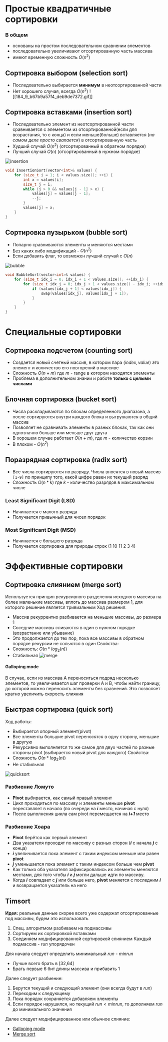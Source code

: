 # Простые квадратичные сортировки
### В общем

* основаны на простом последовательном сравнении элементов
* последовательно увеличивают отсортированную часть массива
* имеют временную сложность $O(n^2)$
## Сортировка выбором (selection sort)

* Последовательно выбирается __минимум__ в неотсортированной части
* Нет хорошего случая, всегда $O(n^2)$
![[184_9_b67b9a57f4_deb9de7372.gif]]
## Сортировка вставками (insertion sort)

* Последовательно элемент из неотсортированной части сравнивается с элементом из отсортированной(если для возрастания, то с конца) и если меньше(больше) вставляется (*на самом деле просто свапается*) в отсортированную часть 
* Худший случай $O(n^2)$ (отсортированный в обратном порядке)
* Лучший случай $O(n)$ (отсортированный в нужном порядке)

![insertion](/images/184_7_a71e9fe3fb_119defdcea.gif)
```c++
void InsertionSort(vector<int>& values) { 
	for (size_t i = 1; i < values.size(); ++i) { 
		int x = values[i]; 
		size_t j = i; 
		while (j > 0 && values[j - 1] > x) { 
			values[j] = values[j - 1]; 
			--j; 
		} 
		values[j] = x; 
	} 
}
```
## Сортировка пузырьком (bubble sort)

* Попарно сравниваются элементы и меняются местами
* Без каких либо модификаций - $O(n^2)$
* Если добавить флаг, то возможен лучший случай с $O(n)$

![bubble](/images/1_49e0bb0f63_63adb81133.gif)
```c++
void BubbleSort(vector<int>& values) {
	for (size_t idx_i = 0; idx_i + 1 < values.size(); ++idx_i) {
		for (size_t idx_j = 0; idx_j + 1 < values.size() - idx_i; ++idx_j) {
			if (values[idx_j + 1] < values[idx_j]) {
				swap(values[idx_j], values[idx_j + 1]); 
			} 
		} 
	} 
}
```

# Специальные сортировки
## Сортировка подсчетом (counting sort)

* Создается новый счетный массив, в котором пара $(index, value)$ это элемент и количество его повторений в массиве
* Сложность $O(n+m)$ где $m$ - range в котором находятся элементы
* Проблема в дополнительном знании и работе __только с целыми числами__
## Блочная сортировка (bucket sort)

* Числа раскладываются по блокам определенного диапазона, а после сортируются внутри каждого блока и выгружаются в общий массив
* Позволяет не сравнивать элементы в разных блоках, так как они однозначно больше или меньше друг друга
* В хорошем случае работает $O(n+m)$, где $m$ - количество корзин
* В плохом - $O(n^2)$

## Поразрядная сортировка (radix sort)

* Все числа сортируются по разряду. Числа вносятся в новый массив `[1-9]` по принципу того, какой цифре равен их текущий разряд
* Сложность $O(n*k)$ где $k$ - количество разрядов в максимальном числе
### Least Significant Digit (LSD)

* Начинается с малого разряда
* Получается привычный для чисел порядок
### Most Significant Digit (MSD)

* Начинается с большего разряда
* Получается сортировка для природы строк (1 10 11 2  3 4)
# Эффективные сортировки

## Сортировка слиянием (merge sort)

Используется принцип рекурсивного разделения исходного массива на более маленькие массивы, вплоть до массива размером 1, для которого решение является тривиальным
Ход решения:
* Массив рекуррентно разбивается на меньшие массивы, до размера 1
* Соседние массивы сливаются в один в нужном порядке (возрастание или убывание)
* Это продолжается до тех пор, пока все массивы в обратном порядке рекурсии не сольются в один
Свойства:
* Сложность: $O(n*log_2(n))$ 
* Стабильная
![merge](/images/184_13_2ce8dc5e4e_0721bebc5e.gif)
#### Galloping mode

В случае, если из массива A переноситься подряд несколько элементов, то увеличивается шаг проверки A и B, чтобы найти границу, до которой можно переносить элементы без сравнений. Это позволяет кратно увеличить скорость слияния
## Быстрая сортировка (quick sort)

Ход работы:
* Выбирается опорный элемент(pivot)
* Все элементы большие pivot переносятся в одну сторону, меньшие в другую
* Рекурсивно выполняется то же самое для двух частей по разные стороны pivot (выбирается новый pivot для каждого)
Свойства:
* Сложность $O(n*log_2(n))$ 
* Не стабильная


![quicksort](/images/184_11_3c7583c6cd_59878a71a8.gif)
### Разбиение Ломуто

* __Pivot__ выбирается, как самый правый элемент
* Цикл проходиться по массиву и элементы меньше __pivot__ переставляет в начало (по очереди на ___i___ место, начиная с нуля)
* После выполнения цикла сам pivot перемещается на ___i+1___ место

### Разбиение Хоара

* __Pivot__ берётся как первый элемент
* Два указателя проходят по массиву с разных сторон (___i___ с начала ___j___ с конца)
* ___i___ увеличивается пока элемент с таким индексом меньше или равен __pivot__
* ___j___ уменьшается пока элемент с таким индексом больше чем __pivot__
* Как только оба указателя зафиксировались их элементы меняются местами, для того чтобы ___i___ и ___j___ могли дальше идти по массиву.
* Когда ___i___ совпадает с ___j___ или больше него, __pivot__ меняется с последним ___i___ и возвращается указатель на него

## Timsort

**Идея:** реальные данные скорее всего уже содержат отсортированные под массивы, будем это использовать
1) Спец. алгоритмом разбиваем на подмассивы
2) Сортируем их сортировкой вставками
3) Соединяем модифицированной сортировкой слиянием
Каждый подмассив - $run$ упорядочен

Для начала следует определить минимальный $run$ - $minrun$ 
- Лучше всего брать в \[32,64\]
- Брать первые 6 бит длины массива и прибавить 1

Далее следует разбиение:
1) Берутся текущий и следующий элемент (они всегда будут в $run$)
2) Переходим к следующему
3) Пока порядок сохраняется добавляем элементы
4) Если порядок нарушился, но текущий $run < minrun$, то дополняем $run$ до минимального значения

Далее следует модифицированное или обычное слияние:
- [Galloping mode](#Galloping-mode)
- [Merge sort](#Сортировка-слиянием-\(merge-sort\))


